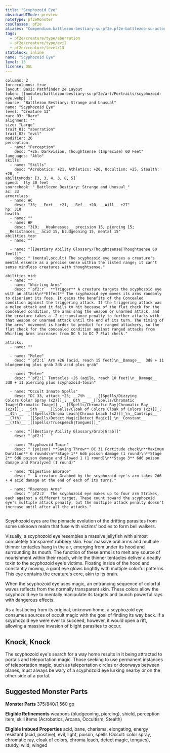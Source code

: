 ```yaml
---
title: "Scyphozoid Eye"
obsidianUIMode: preview
noteType: pf2eMonster
cssClasses: pf2e
aliases: "Compendium.battlezoo-bestiary-su-pf2e.pf2e-battlezoo-su-actors.Actor.FrskN0n5EkongsCd" 
tags:
  - pf2e/creature/type/aberration
  - pf2e/creature/type/evil
  - pf2e/creature/level/13
statblock: inline
name: "Scyphozoid Eye"
level: 13
license: OGL
---
```


```statblock
columns: 2
forcecolumns: true
layout: Basic Pathfinder 2e Layout
token: [[modules/battlezoo-bestiary-su-pf2e/art/Portraits/scyphozoid-eye.webp| ]]
source: "Battlezoo Bestiary: Strange and Unusual"
name: "Scyphozoid Eye"
level: "Creature 13"
rare_03: "Rare"
alignment: ""
size: "Large"
trait_01: "aberration"
trait_02: "evil"
modifier: 26
perception:
  - name: "Perception"
    desc: "+26; Darkvision, Thoughtsense (Imprecise) 60 Feet"
languages: "Aklo"
skills:
  - name: "Skills"
    desc: "Acrobatics: +21, Athletics: +20, Occultism: +25, Stealth: +20, "
abilityMods: [3, 3, 4, 3, 8, 5]
speed:  fly 30 feet
sourcebook: "_Battlezoo Bestiary: Strange and Unusual_"
ac: 33
armorclass:
  - name: AC
    desc: "33; __Fort__ +21, __Ref__ +20, __Will__ +27"
hp: 310
health:
  - name: ""
  - name: HP
    desc: "310; __Weaknesses__ precision 15, piercing 15; __Resistances__ acid 15, bludgeoning 15, mental 15"
abilities_top:
  - name: ""

  - name: "[[Bestiary Ability Glossary/Thoughtsense|Thoughtsense 60 feet]]"
    desc: " (mental,occult) The scyphozoid eye senses a creature's mental essence as a precise sense within the listed range; it can't sense mindless creatures with thoughtsense."

abilities_mid:
  - name: ""
  - name: "Whirling Arms"
    desc: "`pf2:r`  **Trigger** A creature targets the scyphozoid eye with an attack\n**Effect** The scyphozoid eye moves its arms randomly to disorient its foes. It gains the benefits of the Concealed condition against the triggering attack. If the triggering attack was a melee attack and it fails to hit because of the flat check for the concealed condition, the arms snag the weapon or unarmed attack, and the creature takes a –2 circumstance penalty to further attacks with that weapon or unarmed attack until the end of its turn. The timing of the arms' movement is harder to predict for ranged attackers, so the flat check for the concealed condition against ranged attacks from Whirling Arms increases from DC 5 to DC 7 Flat check."

attacks:
  - name: ""

  - name: "Melee"
    desc: "`pf2:1` Arm +26 (acid, reach 15 feet)\n__Damage__  3d8 + 11 bludgeoning plus grab 2d6 acid plus grab"

  - name: "Melee"
    desc: "`pf2:1` Tentacles +26 (agile, reach 10 feet)\n__Damage__  3d8 + 11 piercing plus scyphozoid-toxin"

  - name: "Occult Innate Spells"
    desc: "DC 33, attack +25; __7th __  _[[Spells/Dizzying Colors|Color Spray (x2)]]_; __6th __  _[[Spells/Chromatic Image|Chromatic Image]]_, _[[Spells/Chromatic Ray|Chromatic Ray (x2)]]_; __5th __  _[[Spells/Cloak of Colors|Cloak of Colors (x2)]]_; __4th __  _[[Spells/Chroma Leach|Chroma Leach (x2)]]_\n__Cantrips__  __(7th)__ _[[Spells/Detect Magic|Detect Magic]]_\n__Constant__  __(7th)__ _[[Spells/Truespeech|Tongues]]_"

  - name: "[[Bestiary Ability Glossary/Grab|Grab]]"
    desc: "`pf2:1`  "

  - name: "Scyphozoid Toxin"
    desc: " (poison) **Saving Throw** DC 31 Fortitude check\n**Maximum Duration** 6 rounds\n**Stage 1** 6d6 poison damage (1 round)\n**Stage 2** 6d6 poison damage and Slowed 1 (1 round)\n**Stage 3** 6d6 poison damage and Paralyzed (1 round)"

  - name: "Digestive Embrace"
    desc: "  A creature Grabbed by the scyphozoid eye's arm takes 2d6 + 4 acid damage at the end of each of its turns."

  - name: "Ravenous Arms"
    desc: "`pf2:2`  The scyphozoid eye makes up to four arm Strikes, each against a different target. These count toward the scyphozoid eye's multiple attack penalty, but the multiple attack penalty doesn't increase until after all the attacks."
 
```



Scyphozoid eyes are the pinnacle evolution of the drifting parasites from some unknown realm that fuse with victims' bodies to form bell walkers.

Visually, a scyphozoid eye resembles a massive jellyfish with almost completely transparent rubbery skin. Four massive oral arms and multiple thinner tentacles hang in the air, emerging from under its hood and surrounding its mouth. The function of these arms is to melt any source of nourishment within their reach, while the thinner tentacles deliver a deadly toxin to the scyphozoid eye's victims. Floating inside of the hood and constantly moving, a giant eye glows brightly with multiple colorful patterns. This eye contains the creature's core, akin to its brain.

When the scyphozoid eye uses magic, an entrancing sequence of colorful waves reflects from the normally transparent skin. These colors allow the scyphozoid eye to mentally manipulate its targets and launch powerful rays with dangerous effects.

As a lost being from its original, unknown home, a scyphozoid eye consumes sources of occult magic with the goal of finding its way back. If a scyphozoid eye were ever to succeed, however, it would open a rift, allowing a massive invasion of blight parasites to occur.

## Knock, Knock

The scyphozoid eye's search for a way home results in it being attracted to portals and teleportation magic. Those seeking to use permanent instances of teleportation magic, such as teleportation circles or doorways between planes, must always be wary of a scyphozoid eye lurking nearby or on the other side of a portal.

## Suggested Monster Parts

**Monster Parts** 375/840/1,560 gp

**Eligible Refinements** weapons (bludgeoning, piercing), shield, perception item, skill items (Acrobatics, Arcana, Occultism, Stealth)

**Eligible Imbued Properties** acid, bane, charisma, elongating, energy resistant (acid, positive), evil, light, poison, spells (Occult: color spray, chromatic ray, cloak of colors, chroma leach, detect magic, tongues), sturdy, wild, winged
